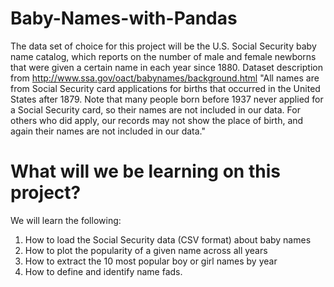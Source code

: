 # Baby-Names-with-Pandas
The data set of choice for this project  will be the U.S. Social Security baby name catalog, which reports on the number of male and female newborns that were given a certain name in each year since 1880.
Dataset description from http://www.ssa.gov/oact/babynames/background.html
"All names are from Social Security card applications for births that occurred in the United States after 1879. Note that many people born before 1937 never applied for a Social Security card, so their names are not included in our data. For others who did apply, our records may not show the place of birth, and again their names are not included in our data."
# What will we be learning on this project?
We will learn the following:
1. How to load the Social Security data (CSV format) about baby names
2. How to plot the popularity of a given name across all years
3. How to extract the 10 most popular boy or girl names by year
4. How to define and identify name fads.
